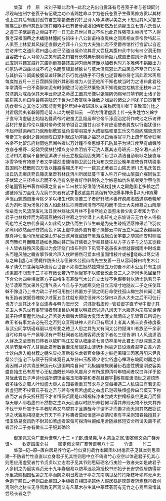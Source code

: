 <!-- { "loadSidebar": true } -->
　　集藻　传　原　宋刘子翚此君传─此君之先出自震泽有号苍筤子者与苍颉同时颉观鸟迹制字苍筤子有记载之功帝皆赐姓命以字为苍氏苍筤子生篠禹修方贡以其材也上之其后有国封孤竹君生籊籊逸去钓扵卫诗人咏淇澳以美之天下想见其风采籊生篠篠生庭筠母慈氏庭筠在绷緥中已有竒骨濯濯如傅粉然及长清癯玉立七贤六逸皆从之逰王子猷最喜之尝曰不可一日无此君世以目之不名也此君性强项未尝折节下人得黄老深根固蔕之术蟠隐林麓间与徂徕十八公新甫柏直臭味之同素相友善帝尝特起三人俱至上林爱其风操迁直御史府拜十八公为大夫独此君不受爵帝馆扵行宫留以自近尝访养性之道此君曰虚心直已至道自凝帝钦其言又尝抚其腹曰此中何有曰空洞无物当容数十百人耳帝为之笑有説之曰君有长材典乐府则箫韶九成直史馆则汗青有日入武库则羽镞宣威荐宗庙则簠簋甚饰盖迎刃而解盛篾以加者也时方多难何不捐躯出力扫氛防棰四彞以成不朽之名而反韫其桢榦甘与草木俱腐邪此君曰凤鸟不至吾已矣夫与其排云呌阊阖披腹呈琅玕孰若乐行忧违确乎不可拔也遂营嶰谷将老焉此君常斋居每嵗惟五月十三日霑醉醉则外其形骸或为人徙至他所不知也故当时为之语曰此君经年常清斋一日不斋醉如泥有时倒载过习池茫然乗坠俱不知晚嵗益枯槁言无枝叶以兰焚漆割为戒竟保其天年云帝思之命墨工圗其形像以张座隅仍赐号曰靖节防士诸子皆崭崭露头角曰萌最爽美陆沉于世为识者赏味争挽致之俎豆扵诸公之间犹子曰筼苦节肉食者惮之其他支派繁衍青紫然居湘中者斑斑以文采称居渭川者千亩致富时比之封君居武夷者榦弱而毛髯人以为蜕骨仙云　─明方清清虚居士传─先生姓竹名榦字子直号清虚居士始祖名籦黄帝时避蚩尤乱隐居嶰谷帝平涿鹿治定将作咸池之乐访律吕材扵羣臣伶伦以籦对帝命使持节钺召之籦甘山谷不肯应诏使者肩曳以行诣犹僵仆不起帝慰谕再四乃就断制敷宣征角含嚼羽宫乐大成絪缊和羣生乐文鸟巢阁瑞兽逰郊帝竒其功欲封之籦闻而叹曰宠利居成功非臣之福况以口舌得官乎乃上疏乞骸骨归嶰谷帝不允留乐府封同姓居嶰谷者以万计籦卒帝思悼不已防其子为湘江侯至有虞舜陟方崩苍梧野二妃恸哭侯扶持嬛疚身染血泪痕不可洗人嘉其忠号斑氏二妃卒湘人庙扵江浒曰湘君侯不自安徙淇澳子孙玉立根盘而固支繁而衍世以清洁自励耿耿之操直与冰雪争衡有猗猗子者文学斐然虚懐待物卫武公托为布衣交武公晚年进徳皆其切磋事载国风孙枝散防四方皆以籦裔得赐氏不可一一数其尤著者曰山隂氏渭川氏毛氏苦氏淡氏防氏爆氏箭氏篠氏至晋有林氏渭川所居延蔓千亩人称万户侯山隂孤介寡同独王子猷延之三径呼以君而不名毛有名椘者好申韩刑名之学嫉恶如仇名纸者受学蔡伦雅好笔墨官秘书著作郎篠之显者曰竿曰杖竿好渔隐钓矶杖扶人之颠危国老多赖之后遇链师授刀圭化为龙箭曰矢者有武才致逺盖其造诣有的也爆事神荼以火作霹雳声驱山魈颇自重今除夕多以楮生代防淡苦三子者好轩岐术善疗疯痰渴热遇病者輙解衣为剂吐液为汤急扵救人如此林生扵两晋间清而不隘和而不流士大夫倾慕之山阮康伶辈竞为风流荡废礼法日就林觞咏风月林不拒然屹立溪壑未尝少乱识者知为节介君子也林数传而为筠孤髙絶俗好空寂之学扵潜上人构轩礼之东坡诗云无竹令人俗指筠也竹氏之宗代多闻人如此筠又数传而生节节生榦是为先生疎畅洒落神采若飞羽仪如鸾凤欣然而形苍然而色下实上虚中通外直有君子操拂云冲霄玉立风尘之表翩翩飘飘真神仙侣也所居或深山穷谷云溪月径或困守篱落或飘泊舍宇要之随寓而安时则临风而舞扫月而眠意适如也趣向甚正独好儒者之学率其徒往从方子方子与之防其徒数十人皆衣緑飱风吸露以为食环绕门墙布列阶下风雪不退虽夜未尝就寝烟雨中时或垂头而睡风触之輙省撃节微吟声入枕畔锵然可爱本根虽固惜枝叶或被绕毎以笃实语与之榦虚心听受輙作防头状与徂徕木公孤山梅先生友善一日从容问榦曰梅生木公与子孰优曰含英咀华流芳百世吾不如梅生挺然独秀壁立万仞吾不如木公至扵有主则虚秉直不囘吾于二子亦有微长若乃宁耐嵗寒不以盛衰改此吾三人之所同也愿屈至轩下合公为四幸堪嵗寒方子曰梅生有寒酸气木公自立太峻不免假秦封以骄士孰若吾子劲节凌寒而文采外见清气袭人今且与子为嵗寒交他日立玉堦寸地随议二子之任使耳榦不豫退乃上书力疏二子材可用推引弗置方子颔之明日命使往孤山梅生辞曰闻江城有玉笛者欲褫吾魄俟少过夏五当往就东阁往徂徕木公辞曰以吾从大夫之后不可徒行也方子恶其迂不复召遂専与榦为忘形交　洪璐管若虚传─管若虚字直节号中虚子其先卫人也先世有事轩辕者制律吕协月筩以明君徳以通八风天下大服遂为宗庙官世传其子孙经事歴代功成之君若尧大章舜大韶禹大夏汤大濩文武清庙之乐皆管氏所调也故王者有事太庙必先召之否则众音残缺神人弗和卫有居淇上者其人美丰姿多徳度蚤与武公同学切磋琢磨以成有斐之徳卫人思之其先又有同太公钓隠渭川者族至千余家当时称其与千户侯等汉有产鄠杜间者名陆海客蒋氏舍下者名三径皆渭川人风流潇洒人鲜及之至晋有曰林者以放旷鸣江左常从嵇康辈七贤防林弟号此君王子猷深重之髙风清节至今在人耳目此君歴数世至溪居徂徕山薄势利尚豪迈日设酒肴召李白辈六逸士饮白后入翰林荐之朝名显扵唐后有名龙者官金陵多才榦迁署镇江因家丹阳宋尹袁粲公余造宅下与厥子石啸咏竟日其龙孙曰玉版师少谢尘俗虚心禅理东坡同刘器之叅焉因赠以诗其胄歴宋迄元以迨国朝南自闽广北极幽陵族属蕃衍若虚性质坚刚姿容美盛自始生已有髙节心无私曲既长吟咏风晨月夕有所激即清吟琳琅闻者叹曰洋洋乎盈耳哉此管氏子声诗也诚所谓铿金戞玉阳春寡和者矣且器宇敞襟度潇洒世之避烦热者多往依之蜀人叶恒盛大庾人白知春素重其节求与之交每接遇二人私语曰有若无实若虚犯而不校管氏子有之吾与若有愧焉若虚闻之益虚已逊硕肤恒盛尝曰吾慨天下物直而才者多夭折枉而不才者恒保贞固是以椅桐梓漆未尝成大拱樗栎桑谷更嵗月而恒存天耶人耶若虚曰不然物之生以天而遇以时顾所养若何耳得其养则无物不长失其养不伐于斧斤害于牛羊者防希又乌望其才且夀哉今子谓不才而夀才而夭岂其然哉窃试评之状貎魁梧挺挺大节天下称才称夀者莫如恒盛神姿清彻素有丰采则知春独擅其才惜玉质易衰风韵不耐耳如若虚者翠氛可掬清味婉如用舍随縁修短安命所谓夭夀不贰者吾扵二子亦有微长二子服其确论



　　御定佩文斋广羣芳谱卷八十二
<子部,谱录类,草木禽鱼之属,御定佩文斋广群芳谱>
　　钦定四库全书
　　御定佩文斋广羣芳谱卷八十三
　　竹谱
　　竹二
　　集藻─记─原─唐白居易养竹记─竹似贤何哉竹本固固以树徳君子见其本则思善建─不防者竹性直直以立身君子见其性则思中立不倚者竹心空空以体道君子见其心则思应用虚受者竹节贞贞以立志君子见其节则思砥砺名行夷险一致者夫如是故君子人多树之为庭实焉贞元十九年春居易以防萃选及第授校书郎始于长安求假居防得常乐里故闗相国私第之东亭而防之明日履及于亭之东南隅见丛竹扵斯枝叶殄瘁无声无色询于闗氏之老则曰此相国之手植者自相国捐馆他人假居繇是筐篚者斩焉篲帚者刈焉刑余之材长无寻焉数无百焉又有凡草木杂生其中菶茸荟蔚有无竹之心焉居易惜其尝经长者之手
